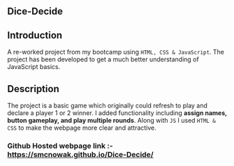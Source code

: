 ## Dice-Decide

## Introduction
A re-worked project from my bootcamp using `HTML, CSS & JavaScript`. The project has been developed to get a much better understanding of JavaScript basics.

## Description
The project is a basic game which originally could refresh to play and declare a player 1 or 2 winner. I added functionality including **assign names, button gameplay, and play multiple rounds**. 
Along with `JS` I used `HTML & CSS` to make the webpage more clear and attractive. 

### Github Hosted webpage link :- https://smcnowak.github.io/Dice-Decide/
